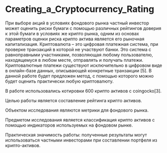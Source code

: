 # Creating_a_Cryptocurrency_Rating




При выборе акций в условиях фондового рынка частный инвестор может оценить риски бумаги с помощью различных рейтингов доверия к этой бумаги в условиях же крипто рынка, одним из основах параметров оценки риска крипто актива является его рыночная капитализация. Криптовалюта – это цифровая платежная система, при проверке транзакций в которой не участвуют банки. Это система с равноправными участниками, позволяющая любому пользователю, находящемуся в любом месте, отправлять и получать платежи. Криптовалютные платежи существуют исключительно в цифровом виде в онлайн-базе данных, описывающей конкретные транзакции [5]. В данной работе будет предложен метод, с помощью которого можно будет оценить практически любую криптовалюту.

В работе использовались котировки 600 крипто активов с coingocko[3].

Целью работы является составление рейтинга крипто активов.

Объектом исследования являются метрики для фондового рынка.

Предметом исследования является классификация крипто активов с помощью индикаторов используемых на фондовом рынке.

Практическая значимость работы: полученные результаты могут использоваться частными инвесторами при составлении портфеля из крипто-активов.
